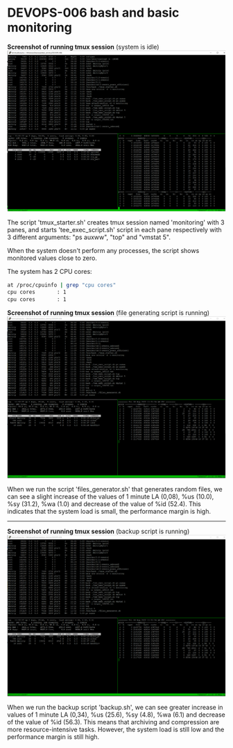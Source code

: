 
# DEVOPS-006 bash and basic monitoring


**Screenshot of running tmux session** (system is idle)
![tmux panes](/DEVOPS-006/tmux_screen.png)

The script 'tmux_starter.sh' creates tmux session named 'monitoring' with 3 panes, and starts 
'tee_exec_script.sh' script in each pane respectively with 3 different arguments: "ps auxww", "top" 
and "vmstat 5".

When the system doesn't perform any processes, the script shows monitored values close to zero.

The system has 2 CPU cores:
```bash
at /proc/cpuinfo | grep "cpu cores"
cpu cores       : 1
cpu cores       : 1
```


**Screenshot of running tmux session** (file generating script is running)
![file generating script is running](/DEVOPS-006/file-gen.png)

When we run the script 'files_generator.sh' that generates random files, we can see a slight 
increase of the values of 1 minute LA (0,08), %us (10.0), %sy (31.2), %wa (1.0) and decrease of the 
value of %id (52.4). This indicates that the system load is small, the performance margin is high.

---

**Screenshot of running tmux session** (backup script is running)
![file generating script is running](/DEVOPS-006/file-gen.png)

When we run the backup script 'backup.sh', we can see greater increase in values 
of 1 minute LA (0,34), %us (25.6), %sy (4.8), %wa (6.1) and decrease of the value of %id (56.3).
This means that archiving and compression are more resource-intensive tasks. However, the system 
load is still low and the performance margin is still high.
